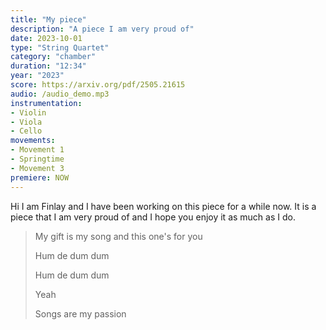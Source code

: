 ```yaml
---
title: "My piece"
description: "A piece I am very proud of"
date: 2023-10-01
type: "String Quartet"
category: "chamber"
duration: "12:34"
year: "2023"
score: https://arxiv.org/pdf/2505.21615
audio: /audio_demo.mp3
instrumentation:
- Violin
- Viola
- Cello
movements:
- Movement 1
- Springtime
- Movement 3
premiere: NOW
---
```


Hi I am Finlay and I have been working on this piece for a while now. It is a piece that I am very proud of and I hope you enjoy it as much as I do.

> My gift is my song and this one's for you
>
> Hum de dum dum
>
> Hum de dum dum
>
> Yeah
>
> Songs are my passion
